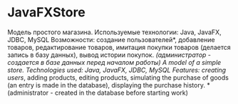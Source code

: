 # JavaFXStore
Модель простого магазина. Используемые технологии: Java, JavaFX, JDBC, MySQL
 Возможности: создание пользователей*, добавление товаров, редактирование товаров, имитация покупки товаров (делается запись в базу данных), вывод истории покупок.
 *(администратор - создается в базе данных перед началом работы)
A model of a simple store. Technologies used: Java, JavaFX, JDBC, MySQL
Features: creating users*, adding products, editing products, simulating the purchase of goods (an entry is made in the database), displaying the purchase history.
*(administrator - created in the database before starting work)
